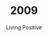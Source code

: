 ---
published: true
layout: "post"
title: "2009"
timeline: "false"
teaserText: "Bradford McIntyre shares his story from breakdown to breakthrough, emerging as an HIV activist and positive voice for over 25 years."
subtitle: "Living Positive"
video: "http://player.vimeo.com/video/71146220"
teaserImg: "2009-teaser.jpg"
featureImg: "2009-feature.jpg"

statistics:
- stat: "1.9"
  desc: "million AIDS-related deaths."
  link: "http://www.unaids.org/en/media/unaids/contentassets/documents/epidemiology/2012/gr2012/20121120_FactSheet_Global_en.pdf"
  type: "pdf"

- stat: "100th"
  desc: "antiretroviral drug is released by the FDA."
  link: "http://www.fda.gov/NewsEvents/Newsroom/PressAnnouncements/ucm185416.htm"
  type: "webpage"

- stat: "400"
  desc: "people dying every day from AIDS in Zimbabwe."
  link: "http://avert.org/aids-history07.htm"
  type: "webpage"

global:
- item: "Obama announces US HIV travel ban is to be lifted in 2010. The ban was in effect since 1987."
  link: "http://www.youtube.com/watch?v=buQm23Nw49s"
  type: "video"

- item: "New strain of HIV-1, which is a new strain of HIV that originated in gorillas and is found in Cameroon woman."
  link: "http://www.newscientist.com/article/dn17543-gorilla-hiv-makes-leap-to-humans.html#.UexPY2T700M"
  type: "webpage"

- item: "Obama calls for first US HIV/AIDS strategy."
  link: "http://www.whitehouse.gov/the-press-office/president-obama-announces-national-hivaids-community-discussions"
  type: "webpage"

national:
- item: "James Kreppner passes away at age 47.  James was a prominent lawyer and HIV/AIDS activist, whose involvement with the Canadian Hemophilia Society helped ensure the Canadian blood supply was safe."
  link: "http://v1.theglobeandmail.com/servlet/story/LAC.20090516.OBKREPPNER16ART2204/BDAStory/BDA/deaths"
  type: "webpage"

- item: "Aboriginal Strategy on HIV/AIDS in Canada (ASHAC) announces its new strategies to meet new challenges the First Nations, Inuit and Metis populations face."
  link: "http://www.2spirits.com/ASHAC%202009.pdf"
  type: "pdf"

year:
- item: "Michael Jackson dies."
  link: "https://www.youtube.com/watch?v=Zeh17KLEwI0"
  type: "video"

- item: "Tiger Woods affair is exposed."
  link: "https://www.youtube.com/watch?v=-j4-NvwgzCs"
  type: "video"

- item: "The outbreak of the H1N1 influenza strain, commonly known as 'swine flu', is deemed a global pandemic."
  link: "https://www.youtube.com/watch?v=BIqL99_NBlU"
  type: "video"

local:
- item: "The Canadian Institutes of Health Research (CIHR) study of acute infection in Gay Men launches."
  link: "http://www.acutehivstudy.com/index.html"
  type: "webpage"

- item: "Dr. Montaner receives $2.5 million Avant Garde Award from the US National Institute on Drug Abuse to further develop the proposed expansion of HAART, known as 'STOP HIV/AIDS'"
  link: "http://www.cfenet.ubc.ca/stop-hiv-aids"
  type: "webpage"

- item: "BC Premier Gordon Campbell commits to support STOP HIV/AIDS as a pilot project to expand access to HIV/AIDS drugs to marginalized populations of Vancouver’s Downtown Eastside and Prince George."

- item: "'Does HIV Look Like Me? International' is founded and sets up office in Vancouver. The organization works locally and globally to reduce the stigma associated with HIV and AIDS."
  link: "http://doeshivlooklikeme.org/"
  type: "webpage"  
---